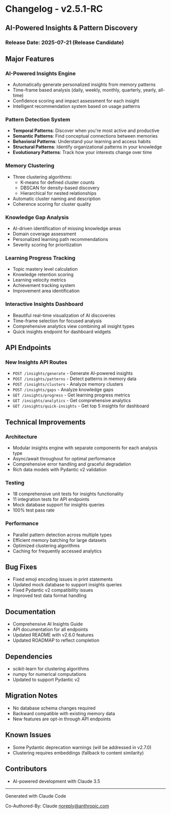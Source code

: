 # Changelog - v2.5.1-RC

## AI-Powered Insights & Pattern Discovery

### Release Date: 2025-07-21 (Release Candidate)

## Major Features

### AI-Powered Insights Engine
- Automatically generate personalized insights from memory patterns
- Time-frame based analysis (daily, weekly, monthly, quarterly, yearly, all-time)
- Confidence scoring and impact assessment for each insight
- Intelligent recommendation system based on usage patterns

### Pattern Detection System
- **Temporal Patterns**: Discover when you're most active and productive
- **Semantic Patterns**: Find conceptual connections between memories
- **Behavioral Patterns**: Understand your learning and access habits
- **Structural Patterns**: Identify organizational patterns in your knowledge
- **Evolutionary Patterns**: Track how your interests change over time

### Memory Clustering
- Three clustering algorithms:
  - K-means for defined cluster counts
  - DBSCAN for density-based discovery
  - Hierarchical for nested relationships
- Automatic cluster naming and description
- Coherence scoring for cluster quality

### Knowledge Gap Analysis
- AI-driven identification of missing knowledge areas
- Domain coverage assessment
- Personalized learning path recommendations
- Severity scoring for prioritization

### Learning Progress Tracking
- Topic mastery level calculation
- Knowledge retention scoring
- Learning velocity metrics
- Achievement tracking system
- Improvement area identification

### Interactive Insights Dashboard
- Beautiful real-time visualization of AI discoveries
- Time-frame selection for focused analysis
- Comprehensive analytics view combining all insight types
- Quick insights endpoint for dashboard widgets

## API Endpoints

### New Insights API Routes
- `POST /insights/generate` - Generate AI-powered insights
- `POST /insights/patterns` - Detect patterns in memory data
- `POST /insights/clusters` - Analyze memory clusters
- `POST /insights/gaps` - Analyze knowledge gaps
- `GET /insights/progress` - Get learning progress metrics
- `GET /insights/analytics` - Get comprehensive analytics
- `GET /insights/quick-insights` - Get top 5 insights for dashboard

## Technical Improvements

### Architecture
- Modular insights engine with separate components for each analysis type
- Async/await throughout for optimal performance
- Comprehensive error handling and graceful degradation
- Rich data models with Pydantic v2 validation

### Testing
- 18 comprehensive unit tests for insights functionality
- 11 integration tests for API endpoints
- Mock database support for insights queries
- 100% test pass rate

### Performance
- Parallel pattern detection across multiple types
- Efficient memory batching for large datasets
- Optimized clustering algorithms
- Caching for frequently accessed analytics

## Bug Fixes
- Fixed emoji encoding issues in print statements
- Updated mock database to support insights queries
- Fixed Pydantic v2 compatibility issues
- Improved test data format handling

## Documentation
- Comprehensive AI Insights Guide
- API documentation for all endpoints
- Updated README with v2.6.0 features
- Updated ROADMAP to reflect completion

## Dependencies
- scikit-learn for clustering algorithms
- numpy for numerical computations
- Updated to support Pydantic v2

## Migration Notes
- No database schema changes required
- Backward compatible with existing memory data
- New features are opt-in through API endpoints

## Known Issues
- Some Pydantic deprecation warnings (will be addressed in v2.7.0)
- Clustering requires embeddings (fallback to content similarity)

## Contributors
- AI-powered development with Claude 3.5

---

Generated with Claude Code

Co-Authored-By: Claude <noreply@anthropic.com>